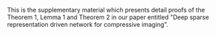 This is the supplementary material which presents detail proofs of the Theorem 1, Lemma 1 and Theorem 2 in our paper entitled "Deep sparse representation driven network for compressive imaging".
